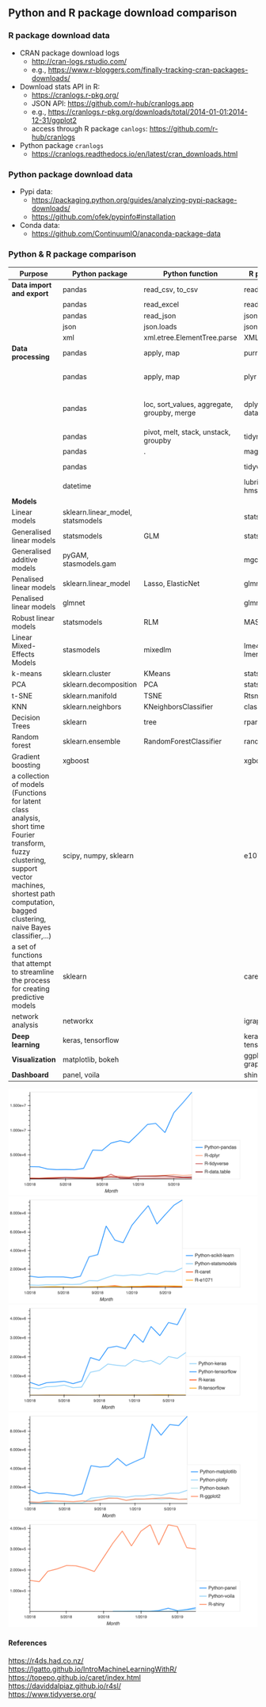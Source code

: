 Python and R package download comparison
---

### R package download data
- CRAN package download logs
  - http://cran-logs.rstudio.com/
  - e.g., https://www.r-bloggers.com/finally-tracking-cran-packages-downloads/
- Download stats API in R: 
  - https://cranlogs.r-pkg.org/
  - JSON API: https://github.com/r-hub/cranlogs.app
  - e.g., https://cranlogs.r-pkg.org/downloads/total/2014-01-01:2014-12-31/ggplot2
  - access through R package `canlogs`: https://github.com/r-hub/cranlogs
- Python package `cranlogs`
  - https://cranlogs.readthedocs.io/en/latest/cran_downloads.html
### Python package download data
- Pypi data:
    - https://packaging.python.org/guides/analyzing-pypi-package-downloads/
    - https://github.com/ofek/pypinfo#installation
- Conda data:
    - https://github.com/ContinuumIO/anaconda-package-data

### Python & R package comparison

| Purpose  | Python package  | Python function  | R package  |R function|
| -------- | -------- | -------- | -------- | -------- |
| **Data import and export** | pandas |read_csv, to_csv   | readr| read.csv, write.csv|
| |pandas | read_excel  | readxl| .xls and .xlsx|
| |pandas |  read_json | jsonlite| json|
| |json |  json.loads | jsonlite| json|
| |xml | xml.etree.ElementTree.parse  | XML| xmlparse|
|**Data processing** |pandas | apply, map| purrr| map|
||pandas | apply, map| plyr| apply functions, e.g., aaply|
| |pandas | loc, sort_values, aggregate, groupby, merge | dplyr, data.table|filter, arrange, select, mutate, summarise, groupby, join |
| |pandas | pivot, melt, stack, unstack, groupby| tidyr|gather, spead |
| |pandas | .| magrittr|%>% |
| |pandas | | tidyverse|combined packages|
|| datetime| | lubridate, hms| |
|**Models** || |||
|Linear models|sklearn.linear_model, statsmodels| |stats | lm()|
|Generalised linear models  |statsmodels| GLM|stats |glm() |
|Generalised additive models |pyGAM, stasmodels.gam||mgcv |gam() |
|Penalised linear models |sklearn.linear_model|Lasso, ElasticNet |glmnet |glmnet() |
|Penalised linear models |glmnet| |glmnet |glmnet() |
|Robust linear models |statsmodels|RLM |MASS |rlm() |
|Linear Mixed-Effects Models |stasmodels|mixedlm|lme4, lmerTest | |
|k-means |sklearn.cluster|KMeans |stats|kmeans |
|PCA |sklearn.decomposition|PCA |stats|prcomp |
|t-SNE|sklearn.manifold|TSNE|Rtsne|Rtsne|
|KNN|sklearn.neighbors|KNeighborsClassifier|class,FNN|KNN|
|Decision Trees |sklearn|tree |rpart |rpart() |
|Random forest |sklearn.ensemble|RandomForestClassifier |randomForest |randomForest() |
|Gradient boosting |xgboost| |xgboost| |
|a collection of models (Functions for latent class analysis, short time Fourier transform, fuzzy clustering, support vector machines, shortest path computation, bagged clustering, naive Bayes classifier,...) |scipy, numpy, sklearn| |e1071||
|a set of functions that attempt to streamline the process for creating predictive models|sklearn| |caret| |
|network analysis|networkx| |igraph| |
|**Deep learning**|keras, tensorflow| |keras, tensorflow| |
|**Visualization** |matplotlib, bokeh| | ggplot2, graphics| |
|**Dashboard**  |panel, voila| | shiny| |

![](https://github.com/sophiamyang/PythonRcomparison/blob/master/figures/pandas.png)
![](https://github.com/sophiamyang/PythonRcomparison/blob/master/figures/sklearn.png)
![](https://github.com/sophiamyang/PythonRcomparison/blob/master/figures/keras.png)
![](https://github.com/sophiamyang/PythonRcomparison/blob/master/figures/plot.png)
![](https://github.com/sophiamyang/PythonRcomparison/blob/master/figures/dashboard.png)

#### References
https://r4ds.had.co.nz/ <br />
https://lgatto.github.io/IntroMachineLearningWithR/<br />
https://topepo.github.io/caret/index.html <br />
https://daviddalpiaz.github.io/r4sl/ <br />
https://www.tidyverse.org/ <br />

